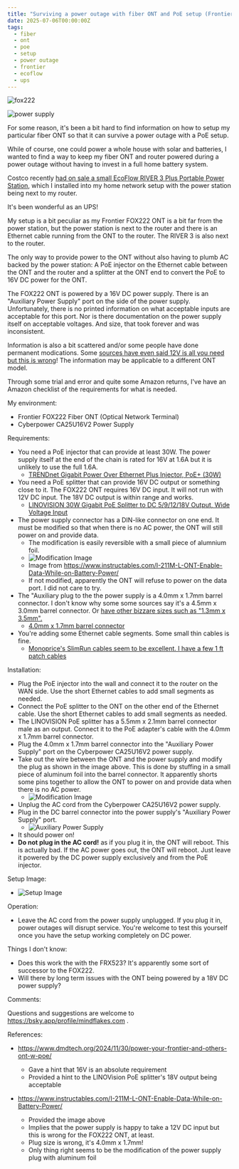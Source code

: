 ```yaml
---
title: "Surviving a power outage with fiber ONT and PoE setup (Frontier FOX222)"
date: 2025-07-06T00:00:00Z
tags:
  - fiber
  - ont
  - poe
  - setup
  - power outage
  - frontier
  - ecoflow
  - ups
---
```


![fox222](https://assets.mindflakes.com/fiber-poe/fox222.jpg)

![power supply](https://assets.mindflakes.com/fiber-poe/CA25U16V2.jpg)

For some reason, it's been a bit hard to find information on how to setup my particular fiber ONT so that it can survive a power outage with a PoE setup.

While of course, one could power a whole house with solar and batteries, I wanted to find a way to keep my fiber ONT and router powered during a power outage without having to invest in a full home battery system.

Costco recently [had on sale a small EcoFlow RIVER 3 Plus Portable Power Station](https://slickdeals.net/f/18368635-ecoflow-river-3-plus-wireless-boost-combo-219), which I installed into my home network setup with the power station being next to my router.

It's been wonderful as an UPS!

My setup is a bit peculiar as my Frontier FOX222 ONT is a bit far from the power station, but the power station is next to the router and there is an Ethernet cable running from the ONT to the router. The RIVER 3 is also next to the router.

The only way to provide power to the ONT without also having to plumb AC backed by the power station: A PoE injector on the Ethernet cable between the ONT and the router and a splitter at the ONT end to convert the PoE to 16V DC power for the ONT.

The FOX222 ONT is powered by a 16V DC power supply. There is an "Auxiliary Power Supply" port on the side of the power supply. Unfortunately, there is no printed information on what acceptable inputs are acceptable for this port. Nor is there documentation on the power supply itself on acceptable voltages. And size, that took forever and was inconsistent.

Information is also a bit scattered and/or some people have done permanent modications. Some [sources have even said 12V is all you need but this is wrong](https://www.instructables.com/I-211M-L-ONT-Enable-Data-While-on-Battery-Power/)! The information may be applicable to a different ONT model.

Through some trial and error and quite some Amazon returns, I've have an Amazon checklist of the requirements for what is needed.

My environment:

* Frontier FOX222 Fiber ONT (Optical Network Terminal)
* Cyberpower CA25U16V2 Power Supply

Requirements:

* You need a PoE injector that can provide at least 30W. The power supply itself at the end of the chain is rated for 16V at 1.6A but it is unlikely to use the full 1.6A.
  * [TRENDnet Gigabit Power Over Ethernet Plus Injector, PoE+ (30W)](https://amzn.to/3Iubo63)
* You need a PoE splitter that can provide 16V DC output or something close to it. The FOX222 ONT requires 16V DC input. It will not run with 12V DC input. The 18V DC output is within range and works.
  * [LINOVISION 30W Gigabit PoE Splitter to DC 5/9/12/18V Output, Wide Voltage Input](https://amzn.to/4ew8v0C)
* The power supply connector has a DIN-like connector on one end. It must be modified so that when there is no AC power, the ONT will still power on and provide data.
  * The modification is easily reversible with a small piece of alumnium foil.
  * ![Modification Image](https://assets.mindflakes.com/fiber-poe/power-supply-plug-modification.webp)
  * Image from https://www.instructables.com/I-211M-L-ONT-Enable-Data-While-on-Battery-Power/
  * If not modified, apparently the ONT will refuse to power on the data port. I did not care to try.
* The "Auxiliary plug to the the power supply is a 4.0mm x 1.7mm barrel connector. I don't know why some some sources say it's a 4.5mm x 3.0mm barrel connector. Or [have other bizzare sizes such as "1.3mm x 3.5mm".](https://www.instructables.com/I-211M-L-ONT-Enable-Data-While-on-Battery-Power/)
  * [4.0mm x 1.7mm barrel connector](https://amzn.to/4eKLUgX)
* You're adding some Ethernet cable segments. Some small thin cables is fine.
  * [Monoprice's SlimRun cables seem to be excellent. I have a few 1 ft patch cables](https://amzn.to/4nyWHyP)

Installation:

* Plug the PoE injector into the wall and connect it to the router on the WAN side. Use the short Ethernet cables to add small segments as needed.
* Connect the PoE splitter to the ONT on the other end of the Ethernet cable. Use the short Ethernet cables to add small segments as needed.
* The LINOVISION PoE splitter has a 5.5mm x 2.1mm barrel connector male as an output. Connect it to the PoE adapter's cable with the 4.0mm x 1.7mm barrel connector.
* Plug the 4.0mm x 1.7mm barrel connector into the "Auxiliary Power Supply" port on the Cyberpower CA25U16V2 power supply.
* Take out the wire between the ONT and the power supply and modify the plug as shown in the image above. This is done by stuffing in a small piece of aluminum foil into the barrel connector. It apparently shorts some pins together to allow the ONT to power on and provide data when there is no AC power.
  * ![Modification Image](https://assets.mindflakes.com/fiber-poe/power-supply-plug-modification.webp)
* Unplug the AC cord from the Cyberpower CA25U16V2 power supply.
* Plug in the DC barrel connector into the power supply's "Auxiliary Power Supply" port.
  * ![Auxiliary Power Supply](https://assets.mindflakes.com/fiber-poe/auxilllary_power_supply.jpg)
* It should power on!
* **Do not plug in the AC cord!** as if you plug it in, the ONT will reboot. This is actually bad. If the AC power goes out, the ONT will reboot. Just leave it powered by the DC power supply exclusively and from the PoE injector.

Setup Image:

* ![Setup Image](https://assets.mindflakes.com/fiber-poe/setup.jpg)

Operation:

* Leave the AC cord from the power supply unplugged. If you plug it in, power outages will disrupt service. You're welcome to test this yourself once you have the setup working completely on DC power.

Things I don't know:

* Does this work the with the FRX523? It's apparently some sort of successor to the FOX222.
* Will there by long term issues with the ONT being powered by a 18V DC power supply?

Comments:

Questions and suggestions are welcome to https://bsky.app/profile/mindflakes.com .

References:

* https://www.dmdtech.org/2024/11/30/power-your-frontier-and-others-ont-w-poe/
  * Gave a hint that 16V is an absolute requirement
  * Provided a hint to the LINOVision PoE splitter's 18V output being acceptable

* https://www.instructables.com/I-211M-L-ONT-Enable-Data-While-on-Battery-Power/
  * Provided the image above
  * Implies that the power supply is happy to take a 12V DC input but this is wrong for the FOX222 ONT, at least.
  * Plug size is wrong, it's 4.0mm x 1.7mm!
  * Only thing right seems to be the modification of the power supply plug with aluminum foil